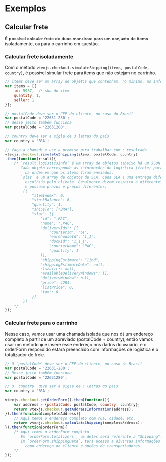 # Exemplos

## Calcular frete

É possível calcular frete de duas maneiras: para um conjunto de items isoladamente, ou para o carrinho em questão.

### Calcular frete isoladamente

Com o método `vtexjs.checkout.simulateShipping(items, postalCode, country)`, é possível simular frete para items que não estejam no carrinho.

```javascript
// items deve ser um array de objetos que contenham, no mínimo, as informações abaixo
var items = [{
    id: 5987,  // sku do item
    quantity: 1,
    seller: 1
}];

// postalCode deve ser o CEP do cliente, no caso do Brasil
var postalCode = '22631-280';
// desse jeito também funciona
var postalCode = '22631280';

// country deve ser a sigla de 3 letras do país
var country = 'BRA';

// faça a chamada e use a promise para trabalhar com o resultado
vtexjs.checkout.simulateShipping(items, postalCode, country)
.then(function(result){
    /* `result.logisticsInfo` é um array de objetos (abaixo há um JSON representando um exemplo dele).
       Cada objeto corresponde às informações de logística (frete) para cada item,
         na ordem em que os items foram enviados.
       `slas` é um array de objetos de SLA. Cada SLA é uma entrega diferente que pode ser
         escolhida pelo cliente. Geralmente dizem respeito a diferentes métodos de entrega
         e possuem prazos e preços diferentes.
        [{
            "itemIndex": 0,
            "stockBalance": 6,
            "quantity": 1,
            "shipsTo": ["BRA"],
            "slas": [{
                "id": ".PAC",
                "name": ".PAC",
                "deliveryIds": [{
                    "courierId": "61",
                    "warehouseId": "1_1",
                    "dockId": "1_1_1",
                    "courierName": "PAC",
                    "quantity": 1
                }],
                "shippingEstimate": "11bd",
                "shippingEstimateDate": null,
                "lockTTL": null,
                "availableDeliveryWindows": [],
                "deliveryWindow": null,
                "price": 4284,
                "listPrice": 0,
                "tax": 0
            }]
        }]
    */
});
```

### Calcular frete para o carrinho

Nesse caso, vamos usar uma chamada isolada que nos dá um endereço completo a partir de um abreviado (postalCode + country),
então vamos usar um método que insere esse endereço nos dados do usuário, e o orderForm respondido estará
preenchido com informações de logística e o totalizador de frete.

```javascript
// O `postalCode` deve ser o CEP do cliente, no caso do Brasil
var postalCode = '22631-280';
// Desse jeito também funciona
var postalCode = '22631280';

// O `country` deve ser a sigla de 3 letras do país
var country = 'BRA';

vtexjs.checkout.getOrderForm().then(function(){
    var address = {postalCode: postalCode, country: country};
    return vtexjs.checkout.getAddressInformation(address);
}).then(function(completeAddress){
    // Aqui temos o endereço completo com rua, cidade, etc.
    return vtexjs.checkout.calculateShipping(completeAddress);
}).then(function(orderForm){
    /* Aqui temos o orderForm completo.
       Em `orderForm.totalizers`, um deles será referente a "Shipping".
       Em `orderForm.shippingData`, terá acesso a diversas informações de entrega,
         como endereço do cliente e opções de transportadoras.
    */
});
```
